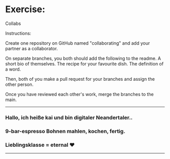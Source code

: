 # Exercise:

Collabs

Instructions:

   Create one repository on GitHub named "collaborating" and add your partner as a collaborator.

   On separate branches, you both should add the following to the readme.
        A short bio of themselves.
        The recipe for your favourite dish.
        The definition of a word.

   Then, both of you make a pull request for your branches and assign the other person.

   Once you have reviewed each other's work, merge the branches to the main.

   ---

### Hallo, ich heiße kai und bin digitaler Neandertaler..

### 9-bar-espresso Bohnen mahlen, kochen, fertig.

### Lieblingsklasse = eternal &#10084;

---
